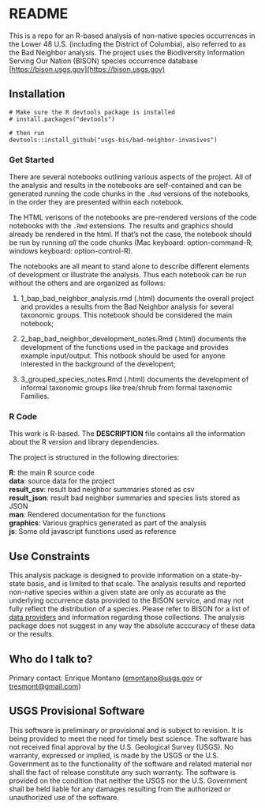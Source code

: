 # README

This is a repo for an R-based analysis of non-native species occurrences in the Lower 48 U.S. (including the District of Columbia), also referred to as the Bad Neighbor analysis.  The project uses the Biodiversity Information Serving Our Nation (BISON) species occurrence database [https://bison.usgs.gov](https://bison.usgs.gov)

## Installation

```
# Make sure the R devtools package is installed
# install.packages("devtools")

# then run
devtools::install_github("usgs-bis/bad-neighbor-invasives")
```

### Get Started

There are several notebooks outlining various aspects of the project.  All of the analysis and results in the notebooks are self-contained and can be generated running the code chunks in the `.Rmd` versions of the notebooks, in the order they are presented within each notebook.

The HTML verisons of the notebooks are pre-rendered versions of the code notebooks with the `.Rmd` extensions.  The results and graphics should already be rendered in the html.  If that’s not the case, the notebook should be run by running *all* the code chunks (Mac keyboard: option-command-R; windows keyboard: option-control-R).

The notebooks are all meant to stand alone to describe different elements of development or illustrate the analysis.  Thus each notebook can be run without the others and are organized as follows:

1) 1_bap_bad_neighbor_analysis.rmd (.html) documents the overall project and provides a results from the Bad Neighbor analysis for several taxonomic groups.  This notebook should be considered the main notebook;  

2) 2_bap_bad_neighbor_development_notes.Rmd (.html) documents the development of the functions used in the package and provides example input/output.  This notbook should be used for anyone interested in the background of the developent;

3) 3_grouped_species_notes.Rmd (.html) documents the development of informal taxonomic groups like tree/shrub from formal taxonomic Families.

### R Code

This work is R-based.  The **DESCRIPTION** file contains all the information about the R version and library dependencies.

The project is structured in the following directories:  

**R**: the main R source code  
**data**: source data for the project  
**result_csv**: result bad neighbor summaries stored as csv  
**result_json**: result bad neighbor summaries and species lists stored as JSON  
**man**: Rendered documentation for the functions  
**graphics**: Various graphics generated as part of the analysis  
**js**: Some old javascript functions used as reference


## Use Constraints

This analysis package is designed to provide information on a state-by-state basis, and is limited to that scale.  The analysis results and reported non-native species within a given state are only as accurate as the underlying occurrence data provided to the BISON service, and may not fully reflect the distribution of a species.  Please refer to BISON for a list of [data providers](https://bison.usgs.gov/#providers) and information regarding those collections.  The analysis package does not suggest in any way the absolute acccuracy of these data or the results.


## Who do I talk to?

Primary contact: Enrique Montano (emontano@usgs.gov or tresmont@gmail.com)

## USGS Provisional Software
This software is preliminary or provisional and is subject to revision. It is being provided to meet the need for timely best science. The software has not received final approval by the U.S. Geological Survey (USGS). No warranty, expressed or implied, is made by the USGS or the U.S. Government as to the functionality of the software and related material nor shall the fact of release constitute any such warranty. The software is provided on the condition that neither the USGS nor the U.S. Government shall be held liable for any damages resulting from the authorized or unauthorized use of the software.
